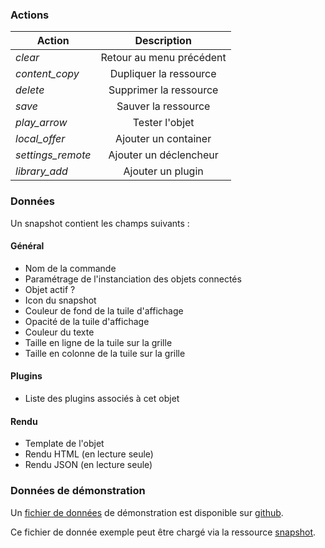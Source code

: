 ### Actions

| Action                                 | Description               |
| -------------------------------------- |:-------------------------:|
| <i class="help-icons">clear</i>        | Retour au menu précédent  |
| <i class="help-icons">content_copy</i> | Dupliquer la ressource    |
| <i class="help-icons">delete</i>       | Supprimer la ressource    |
| <i class="help-icons">save</i>         | Sauver la ressource       |
| <i class="help-icons">play_arrow</i>   | Tester l'objet            |
| <i class="help-icons">local_offer</i>  | Ajouter un container  |
| <i class="help-icons">settings_remote</i> | Ajouter un déclencheur |
| <i class="help-icons">library_add</i>     | Ajouter un plugin |

### Données

Un snapshot contient les champs suivants :

#### Général

- Nom de la commande
- Paramétrage de l'instanciation des objets connectés
- Objet actif ?
- Icon du snapshot
- Couleur de fond de la tuile d'affichage
- Opacité de la tuile d'affichage
- Couleur du texte
- Taille en ligne de la tuile sur la grille
- Taille en colonne de la tuile sur la grille 

#### Plugins

- Liste des plugins associés à cet objet

#### Rendu

- Template de l'objet
- Rendu HTML (en lecture seule)
- Rendu JSON (en lecture seule)

### Données de démonstration

Un [fichier de données](https://snap-ci.com/buildartifacts/green/52740/defaultPipeline/106/install/1/jarvis-core/jarvis-core-server/src/test/resources/sample.json?archived=true) de démonstration est disponible sur [github](https://github.com/yroffin/jarvis).

Ce fichier de donnée exemple peut être chargé via la ressource [snapshot](#/snapshots).
